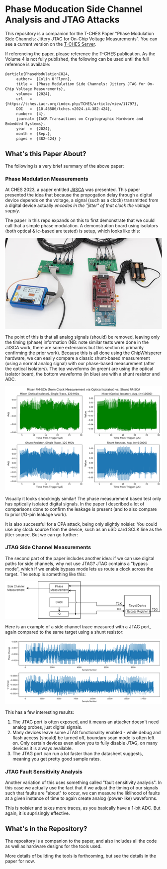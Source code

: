 # Phase Moducation Side Channel Analysis and JTAG Attacks

This repository is a companion for the T-CHES Paper "Phase Modulation Side Channels: Jittery JTAG for On-Chip Voltage Measurements". You can see a current version on the [T-CHES Server](https://tches.iacr.org/index.php/TCHES/article/view/11797/11302).

If referencing the paper, please reference the T-CHES publication. As the Volume 4 is not fully published, the following can be used until the full reference is available:

```
@article{PhaseModulationCO24,
     author=  {Colin O'Flynn},
     title =  {Phase Modulation Side Channels: Jittery JTAG for On-Chip Voltage Measurements},
     volume=  {2024},
     url   =  {https://tches.iacr.org/index.php/TCHES/article/view/11797},
     DOI   =  {10.46586/tches.v2024.i4.382-424},
     number=  {4},
     journal= {IACR Transactions on Cryptographic Hardware and Embedded Systems},
     year  =  {2024},
     month =  {Sep.},
     pages =  {382–424} }
```


## What's this Paper About?

The following is a very brief summary of the above paper:

### Phase Modulation Measurements

At CHES 2023, a paper entitled [JitSCA](https://tches.iacr.org/index.php/TCHES/article/view/10965) was presented. This paper presented the idea that because the propogation delay through a digital device depends on the voltage, a signal (such as a clock) transmitted from a digital device actually *encodes in the "jitter" of that clock the voltage supply*.

The paper in this repo expands on this to first demonstrate that we could call that a simple phase modulation. A demonstration board using isolators (both optical & ic-based are tested) is setup, which looks like this:

![](img/opticalisolator.jpeg)

The point of this is that all analog signals (should) be removed, leaving only the timing (phase) information (NB: note similar tests were done in the JitSCA work, there are some extensions but this section is primarily confirming the prior work). Because this is all done using the ChipWhisperer hardware, we can easily compare a classic shunt-based measurement (using a normal analog signal) with our phase-based measurement (after the optical isolators). The top waveforms (in green) are using the optical isolator board, the bottom waveforms (in blue) are with a shunt resistor and ADC.

![](img/opticalpmwaveform.png)

Visually it looks shockingly similar! The phase measurement based test only has optically isolated digital signals. In the paper I described a lot of comparisons done to confirm the leakage is present (and to also compare to prior I/O-pin leakage work).

It is also successful for a CPA attack, being only slightly noisier. You could use any clock source from the device, such as an uSD card SCLK line as the jitter source. But we can go further:

### JTAG Side Channel Measurements

The second part of the paper includes another idea: if we can use digital paths for side channels, why not use JTAG? JTAG contains a "bypass mode", which if we enable bypass mode lets us route a clock across the target. The setup is something like this:

![](img/jtag-setup.png)

Here is an example of a side channel trace measured with a JTAG port, again compared to the same target using a shunt resistor:

![](img/jtag_phase_vs_shunt.png)

This has a few interesting results:

1) The JTAG port is often exposed, and it means an attacker doesn't need analog probes, just digital signals.
2) Many devices leave some JTAG functionality enabled - while debug and flash access (should) be turned off, boundary scan mode is often left on. Only certain devices even allow you to fully disable JTAG, on many devices it is always available.
3) The JTAG port can run a lot faster than the datasheet suggests, meaning you get pretty good sample rates.

### JTAG Fault Sensitivity Analysis

Another variation of this uses something called "fault sensitivity analysis". In this case we actually use the fact that if we adjust the timing of our signals such that faults are "about" to occur, we can measure the liklihood of faults at a given instance of time to again create analog (power-like) waveforms.

This is noisier and takes more traces, as you basically have a 1-bit ADC. But again, it is suprisingly effective.

## What's in the Repository?

The repository is a companion to the paper, and also includes all the code as well as hardware designs for the tools used.

More details of building the tools is forthcoming, but see the details in the paper for now.
